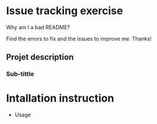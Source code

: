 # Issue tracking exercise

Why am I a bad README?

Find the errors to fix and the issues to improve me. Thanks!

## Projet description

 ### Sub-tittle

# Intallation instruction

- Usage
